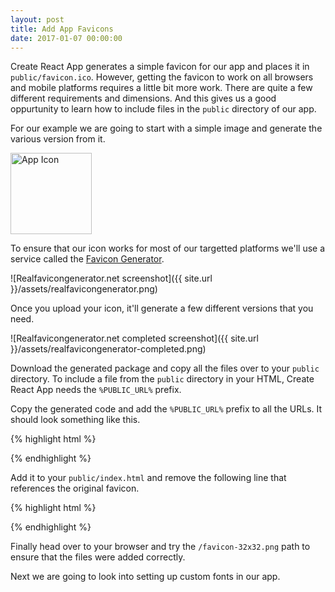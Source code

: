 ```yaml
---
layout: post
title: Add App Favicons
date: 2017-01-07 00:00:00
---
```


Create React App generates a simple favicon for our app and places it in `public/favicon.ico`. However, getting the favicon to work on all browsers and mobile platforms requires a little bit more work. There are quite a few different requirements and dimensions. And this gives us a good oppurtunity to learn how to include files in the `public` directory of our app.

For our example we are going to start with a simple image and generate the various version from it.

<img alt="App Icon" width="130" height="130" src="{{ site.url }}/assets/icon.png" />

To ensure that our icon works for most of our targetted platforms we'll use a service called the [Favicon Generator](http://realfavicongenerator.net).

![Realfavicongenerator.net screenshot]({{ site.url }}/assets/realfavicongenerator.png)

Once you upload your icon, it'll generate a few different versions that you need.

![Realfavicongenerator.net completed screenshot]({{ site.url }}/assets/realfavicongenerator-completed.png)

Download the generated package and copy all the files over to your `public` directory. To include a file from the `public` directory in your HTML, Create React App needs the `%PUBLIC_URL%` prefix.

Copy the generated code and add the `%PUBLIC_URL%` prefix to all the URLs. It should look something like this.

{% highlight html %}
<link rel="apple-touch-icon" sizes="180x180" href="%PUBLIC_URL%/apple-touch-icon.png">
<link rel="icon" type="image/png" href="%PUBLIC_URL%/favicon-32x32.png" sizes="32x32">
<link rel="icon" type="image/png" href="%PUBLIC_URL%/favicon-16x16.png" sizes="16x16">
<link rel="manifest" href="%PUBLIC_URL%/manifest.json">
<link rel="mask-icon" href="%PUBLIC_URL%/safari-pinned-tab.svg" color="#5bbad5">
<meta name="theme-color" content="#ffffff">
{% endhighlight %}

Add it to your `public/index.html` and remove the following line that references the original favicon.

{% highlight html %}
<link rel="shortcut icon" href="%PUBLIC_URL%/favicon.ico">
{% endhighlight %}

Finally head over to your browser and try the `/favicon-32x32.png` path to ensure that the files were added correctly.

Next we are going to look into setting up custom fonts in our app.
